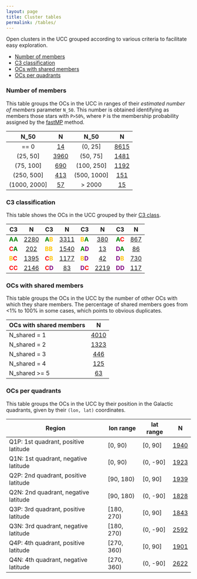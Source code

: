 ```yaml
---
layout: page
title: Cluster tables
permalink: /tables/
---
```


Open clusters in the UCC grouped according to various criteria to facilitate easy
exploration.

- [Number of members](#number-of-members)
- [C3 classification](#c3-classification)
- [OCs with shared members](#ocs-with-shared-members)
- [OCs per quadrants](#ocs-per-quadrants)


### Number of members

This table groups the OCs in the UCC in ranges of their _estimated number of members_
parameter `N_50`. This number is obtained identifying as members those stars with
`P>50%`, where `P` is the membership probability assigned by the [fastMP](https://asteca.readthedocs.io/en/latest/build/api/asteca.Membership.html#asteca.Membership.fastmp) method.

<!-- Begin table 5 -->

| N_50 |   N  | N_50 |   N  |
| :--: | :--: | :--: | :--: |
| == 0 | [14](/tables/N50_0_table) | (0, 25] | [8615](/tables/N50_25_table) |
| (25, 50] | [3960](/tables/N50_50_table) | (50, 75] | [1481](/tables/N50_75_table) |
| (75, 100] | [690](/tables/N50_100_table) | (100, 250] | [1192](/tables/N50_250_table) |
| (250, 500] | [413](/tables/N50_500_table) | (500, 1000] | [151](/tables/N50_1000_table) |
| (1000, 2000] | [57](/tables/N50_2000_table) | > 2000 | [15](/tables/N50_inf_table) |

<!-- End table 5 -->


### C3 classification

This table shows the OCs in the UCC grouped by their [C3 class](/faq/#what-is-the-c3-parameter).

<!-- Begin table 2 -->

| C3 |  N  | C3 |  N  | C3 |  N  | C3 |  N  |
|----| :-: |----| :-: |----| :-: |----| :-: |
| <span style="color: green; font-weight: bold;">A</span><span style="color: green; font-weight: bold;">A</span> | [2280](/tables/AA_table) | <span style="color: green; font-weight: bold;">A</span><span style="color: #FFC300; font-weight: bold;">B</span> | [3311](/tables/AB_table) | <span style="color: #FFC300; font-weight: bold;">B</span><span style="color: green; font-weight: bold;">A</span> | [380](/tables/BA_table) | <span style="color: green; font-weight: bold;">A</span><span style="color: red; font-weight: bold;">C</span> | [867](/tables/AC_table) |
| <span style="color: red; font-weight: bold;">C</span><span style="color: green; font-weight: bold;">A</span> | [202](/tables/CA_table) | <span style="color: #FFC300; font-weight: bold;">B</span><span style="color: #FFC300; font-weight: bold;">B</span> | [1540](/tables/BB_table) | <span style="color: green; font-weight: bold;">A</span><span style="color: purple; font-weight: bold;">D</span> | [13](/tables/AD_table) | <span style="color: purple; font-weight: bold;">D</span><span style="color: green; font-weight: bold;">A</span> | [86](/tables/DA_table) |
| <span style="color: #FFC300; font-weight: bold;">B</span><span style="color: red; font-weight: bold;">C</span> | [1395](/tables/BC_table) | <span style="color: red; font-weight: bold;">C</span><span style="color: #FFC300; font-weight: bold;">B</span> | [1177](/tables/CB_table) | <span style="color: #FFC300; font-weight: bold;">B</span><span style="color: purple; font-weight: bold;">D</span> | [42](/tables/BD_table) | <span style="color: purple; font-weight: bold;">D</span><span style="color: #FFC300; font-weight: bold;">B</span> | [730](/tables/DB_table) |
| <span style="color: red; font-weight: bold;">C</span><span style="color: red; font-weight: bold;">C</span> | [2146](/tables/CC_table) | <span style="color: red; font-weight: bold;">C</span><span style="color: purple; font-weight: bold;">D</span> | [83](/tables/CD_table) | <span style="color: purple; font-weight: bold;">D</span><span style="color: red; font-weight: bold;">C</span> | [2219](/tables/DC_table) | <span style="color: purple; font-weight: bold;">D</span><span style="color: purple; font-weight: bold;">D</span> | [117](/tables/DD_table) |

<!-- End table 2 -->


### OCs with shared members

This table groups the OCs in the UCC by the number of other OCs with which they share
members. The percentage of shared members goes from <1% to 100% in some cases, which
points to obvious duplicates.

<!-- Begin table 4 -->

| OCs with shared members |   N  |
|---------------------| :--: |
|      N_shared = 1      | [4010](/tables/Ns1_table) |
|      N_shared = 2      | [1323](/tables/Ns2_table) |
|      N_shared = 3      | [446](/tables/Ns3_table) |
|      N_shared = 4      | [125](/tables/Ns4_table) |
|     N_shared >= 5      | [63](/tables/Ns5_table) |

<!-- End table 4 -->


### OCs per quadrants

This table groups the OCs in the UCC by their position in the Galactic quadrants,
given by their `(lon, lat)` coordinates.

<!-- Begin table 3 -->

| Region  | lon range  | lat range  |   N |
|---------|------------|------------| :-: |
| Q1P: 1st quadrant, positive latitude | [0, 90)    | [0, 90]    | [1940](/tables/Q1P_table) |
| Q1N: 1st quadrant, negative latitude | [0, 90)    | (0, -90]   | [1923](/tables/Q1N_table) |
| Q2P: 2nd quadrant, positive latitude | [90, 180)  | [0, 90]    | [1939](/tables/Q2P_table) |
| Q2N: 2nd quadrant, negative latitude | [90, 180)  | (0, -90]   | [1828](/tables/Q2N_table) |
| Q3P: 3rd quadrant, positive latitude | [180, 270) | [0, 90]    | [1843](/tables/Q3P_table) |
| Q3N: 3rd quadrant, negative latitude | [180, 270) | (0, -90]   | [2592](/tables/Q3N_table) |
| Q4P: 4th quadrant, positive latitude | [270, 360) | [0, 90]    | [1901](/tables/Q4P_table) |
| Q4N: 4th quadrant, negative latitude | [270, 360) | (0, -90]   | [2622](/tables/Q4N_table) |

<!-- End table 3 -->
